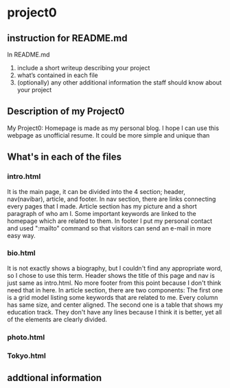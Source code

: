 # project0

## instruction for README.md

In README.md
1. include a short writeup describing your project
2. what’s contained in each file
3. (optionally) any other additional information the staff should know about your project

## Description of my Project0
My Project0: Homepage is made as my personal blog. I hope I can use this webpage as unofficial resume. It could be more simple and unique than 

## What's in each of the files
### intro.html
It is the main page, it can be divided into the 4 section; header, nav(navibar), article, and footer. In nav section, there are links connecting every pages that I made. Article section has my picture and a short paragraph of who am I. Some important keywords are linked to the homepage which are related to them. In footer I put my personal contact and used ":mailto" command so that visitors can send an e-mail in more easy way.

### bio.html
It is not exactly shows a biography, but I couldn't find any appropriate word, so I chose to use this term. Header shows the title of this page and nav is just same as intro.html. No more footer from this point because I don't think need that in here. In article section, there are two components: The first one is a grid model listing some keywords that are related to me. Every column has same size, and center aligned. The second one is a table that shows my education track. They don't have any lines because I think it is better, yet all of the elements are clearly divided.

### photo.html

### Tokyo.html


## addtional information

